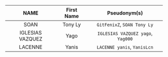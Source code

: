|       NAME       | First Name |           Pseudonym(s)            |
| :--------------: | :--------: | :-------------------------------: |
|       SOAN       |  Tony Ly   |      `GitFenixZ`, `SOAN Tony Ly`  |
| IGLESIAS VAZQUEZ |    Yago    | `IGLESIAS VAZQUEZ yago`, `Yag000` |
|     LACENNE      |   Yanis    |    `LACENNE yanis`, `YanisLcn`    |
